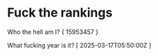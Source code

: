 # Fuck the rankings

Who the hell am I?
{ 15953457 }

What fucking year is it?
[ 2025-03-17T05:50:00Z ]
